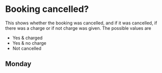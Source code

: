 # Booking cancelled?

This shows whether the booking was cancelled, 
and if it was cancelled, if there was a charge or if
not charge was given. The possible values are

* Yes & charged
* Yes & no charge
* Not cancelled

## Monday